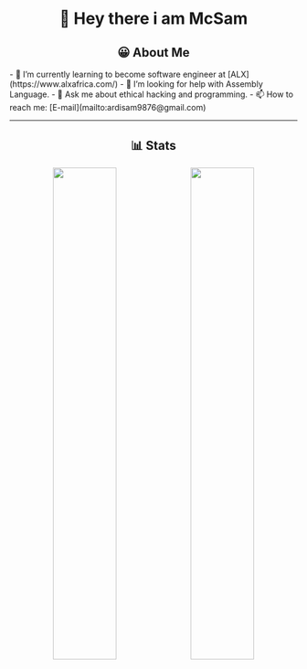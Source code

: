 <h1 align="center">👋 Hey there i am McSam</h1>
<!--
**McSam-py/McSam-py** is a ✨ _special_ ✨ repository because its `README.md` (this file) appears on your GitHub profile.
Here are some ideas to get you started:-->

<h2 align="center">😀 About Me</h2>
- 🌱 I’m currently learning to become software engineer at [ALX](https://www.alxafrica.com/)
- 🤔 I’m looking for help with Assembly Language.
- 💬 Ask me about ethical hacking and programming.
- 📫 How to reach me: [E-mail](mailto:ardisam9876@gmail.com)
<hr>
<h2 align="center">📊 Stats</h2>
<p align="center">
<img width="47%"
   src="https://github-readme-stats.vercel.app/api?username=McSam-py&show_icons=true&theme=tokyonight" 
/>
  <img width="47%" src="https://github-readme-streak-stats.herokuapp.com/?user=McSam-py&theme=tokyonight" />  
</p>

